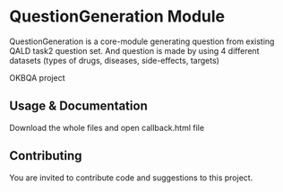 # QuestionGeneration Module

QuestionGeneration is a core-module generating question from existing QALD task2 question set. And question is made by using 4 different datasets (types of drugs, diseases, side-effects, targets) 

OKBQA project 

## Usage & Documentation

 Download the whole files and open callback.html file 

## Contributing

You are invited to contribute code and suggestions to this project. 